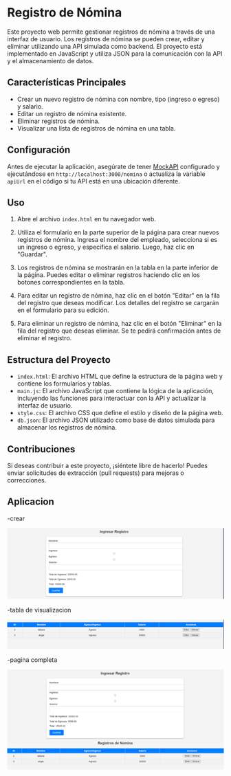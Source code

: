 # Registro de Nómina

Este proyecto web permite gestionar registros de nómina a través de una interfaz de usuario. Los registros de nómina se pueden crear, editar y eliminar utilizando una API simulada como backend. El proyecto está implementado en JavaScript y utiliza JSON para la comunicación con la API y el almacenamiento de datos.

## Características Principales

- Crear un nuevo registro de nómina con nombre, tipo (ingreso o egreso) y salario.
- Editar un registro de nómina existente.
- Eliminar registros de nómina.
- Visualizar una lista de registros de nómina en una tabla.

## Configuración

Antes de ejecutar la aplicación, asegúrate de tener [MockAPI](https://github.com/typicode/json-server) configurado y ejecutándose en `http://localhost:3000/nomina` o actualiza la variable `apiUrl` en el código si tu API está en una ubicación diferente.

## Uso

1. Abre el archivo `index.html` en tu navegador web.

2. Utiliza el formulario en la parte superior de la página para crear nuevos registros de nómina. Ingresa el nombre del empleado, selecciona si es un ingreso o egreso, y especifica el salario. Luego, haz clic en "Guardar".

3. Los registros de nómina se mostrarán en la tabla en la parte inferior de la página. Puedes editar o eliminar registros haciendo clic en los botones correspondientes en la tabla.

4. Para editar un registro de nómina, haz clic en el botón "Editar" en la fila del registro que deseas modificar. Los detalles del registro se cargarán en el formulario para su edición.

5. Para eliminar un registro de nómina, haz clic en el botón "Eliminar" en la fila del registro que deseas eliminar. Se te pedirá confirmación antes de eliminar el registro.

## Estructura del Proyecto

- `index.html`: El archivo HTML que define la estructura de la página web y contiene los formularios y tablas.
- `main.js`: El archivo JavaScript que contiene la lógica de la aplicación, incluyendo las funciones para interactuar con la API y actualizar la interfaz de usuario.
- `style.css`: El archivo CSS que define el estilo y diseño de la página web.
- `db.json`: El archivo JSON utilizado como base de datos simulada para almacenar los registros de nómina.

## Contribuciones

Si deseas contribuir a este proyecto, ¡siéntete libre de hacerlo! Puedes enviar solicitudes de extracción (pull requests) para mejoras o correcciones.



## Aplicacion

-crear 

![Alt text](image-2.png)

 
-tabla de visualizacion

![Alt text](image-3.png)

-pagina completa

![Alt text](image-4.png)
